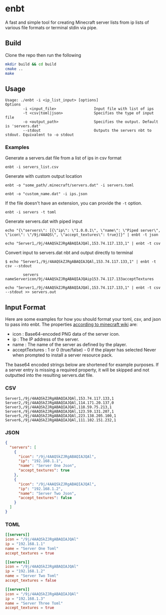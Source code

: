 # enbt
A fast and simple tool for creating Minecraft server lists from ip lists of various file formats or terminal stdin via pipe.


## Build
Clone the repo then run the following
```sh
mkdir build && cd build
cmake ..
make
```


## Usage
```
Usage: ./enbt -i <ip_list_input> [options]
Options
        -i <input_file>                 Input file with list of ips
        -t <csv|toml|json>              Specifies the type of input file
        -o <output_path>                Specifies the output. Default is 'servers.dat'
        --stdout                        Outputs the servers nbt to stdout. Equivalent to -o stdout
```

### Examples
Generate a servers.dat file from a list of ips in csv format
```
enbt -i servers_list.csv
```
Generate with custom output location
```
enbt -o "some_path/.minecraft/servers.dat" -i servers.toml
```
```
enbt -o "custom_name.dat" -i ips.json
```
If the file doesn't have an extension, you can provide the `-t` option.
```
enbt -i servers -t toml
```
Generate servers.dat with piped input
```
echo "{\"servers\": [{\"ip\": \"1.0.0.1\", \"name\": \"Piped server\", \"icon\": \"/9j/4AAQS\", \"accept_textures\": true}]}" | enbt -t json
```
```
echo "Server1,/9j/4AAQSkZJRgABAQIAJQAl,153.74.117.133,1" | enbt -t csv
```
Convert input to servers.dat nbt and output directly to terminal
```
$ echo "Server1,/9j/4AAQSkZJRgABAQIAJQAl,153.74.117.133,1" | enbt -t csv --stdout

        servers
nameServericon/9j/4AAQSkZJRgABAQIAJQAip153.74.117.133acceptTextures
```
```
echo "Server1,/9j/4AAQSkZJRgABAQIAJQAl,153.74.117.133,1" | enbt -t csv --stdout >> servers.out
```
## Input Format
Here are some examples for how you should format your toml, csv, and json to pass into enbt.
The properties [according to minecraft wiki](https://minecraft.wiki/w/Servers.dat_format) are:

- icon			: Base64-encoded PNG data of the server icon.
- ip 			: The IP address of the server.
- name 		 	: The name of the server as defined by the player.
- acceptTextures 	: 1 or 0 (true/false) - 0 if the player has selected Never when prompted to install a server resource pack.

The base64 encoded strings below are shortened for example purposes.
If a server entry is missing a required property, it will be skipped and not outputted into the resulting servers.dat file.

### CSV
```csv
Server1,/9j/4AAQSkZJRgABAQIAJQAl,153.74.117.133,1
Server2,/9j/4AAQSkZJRgABAQIAJQAl,114.171.20.137,0
Server3,/9j/4AAQSkZJRgABAQIAJQAl,118.59.75.213,1
Server4,/9j/4AAQSkZJRgABAQIAJQAl,123.59.131.207,1
Server5,/9j/4AAQSkZJRgABAQIAJQAl,223.138.205.100,1
Server6,/9j/4AAQSkZJRgABAQIAJQAl,111.102.151.232,1
```
### JSON
```json
{
  "servers": [
    {
      "icon": "/9j/4AAQSkZJRgABAQIAJQAl",
      "ip": "192.168.1.1",
      "name": "Server One Json",
      "accept_textures": true
    },
    {
      "icon": "/9j/4AAQSkZJRgABAQIAJQAl",
      "ip": "192.168.1.2",
      "name": "Server Two Json",
      "accept_textures": false
    }
  ]
}
```
### TOML
```toml
[[servers]]
icon = "/9j/4AAQSkZJRgABAQIAJQAl"
ip = "192.168.1.1"
name = "Server One Toml"
accept_textures = true

[[servers]]
icon = "/9j/4AAQSkZJRgABAQIAJQAl"
ip = "192.168.1.2"
name = "Server Two Toml"
accept_textures = false

[[servers]]
icon = "/9j/4AAQSkZJRgABAQIAJQAl"
ip = "192.168.1.3"
name = "Server Three Toml"
accept_textures = true
```
